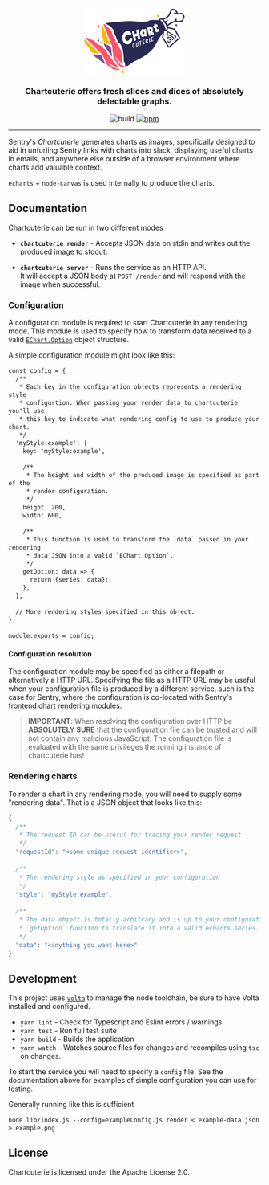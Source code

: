 <p align="center">
  <img src="https://raw.githubusercontent.com/getsentry/chartcuterie/master/assets/logo.svg" alt="Chartcuterie" width="200" />
</p>

<h3 align="center">
	Chartcuterie offers fresh slices and dices of absolutely delectable graphs.
</h3>

<p align="center">
	<img src="https://github.com/getsentry/chartcuterie/workflows/build/badge.svg" alt="build" />
	<a href="https://www.npmjs.com/package/chartcuterie"><img alt="npm" src="https://img.shields.io/npm/v/chartcuterie"></a>
</p>

---

Sentry's _Chartcuterie_ generates charts as images, specifically designed to
aid in unfurling Sentry links with charts into slack, displaying useful charts
in emails, and anywhere else outside of a browser environment where charts add
valuable context.

`echarts` + `node-canvas` is used internally to produce the charts.

## Documentation

Chartcuterie can be run in two different modes

 * **`chartcuterie render`** - Accepts JSON data on stdin and writes out the
   produced image to stdout.

 * **`chartcuterie server`** - Runs the service as an HTTP API.  
   It will accept a JSON body at `POST /render` and will respond with the image
   when successful.

### Configuration

A configuration module is required to start Chartcuterie in any rendering mode.
This module is used to specify how to transform data received to a valid
[`EChart.Option`](https://echarts.apache.org/en/option.html#title) object
structure.

A simple configuration module might look like this:

```tsx
const config = {
  /**
   * Each key in the configuration objects represents a rendering style
   * configurtion. When passing your render data to chartcuterie you'll use
   * this key to indicate what rendering config to use to produce your chart.
   */
  'myStyle:example': {
    key: 'myStyle:example',

    /**
     * The height and width of the produced image is specified as part of the
     * render configuration.
     */
    height: 200,
    width: 600,

    /**
     * This function is used to transform the `data` passed in your rendering
     * data JSON into a valid `EChart.Option`.
     */
    getOption: data => {
      return {series: data};
    },
  },

  // More rendering styles specified in this object.
}

module.exports = config;
```

#### Configuration resolution

The configuration module may be specified as either a filepath or alternatively
a HTTP URL. Specifying the file as a HTTP URL may be useful when your
configuration file is produced by a different service, such is the case for
Sentry, where the configuration is co-located with Sentry's frontend chart
rendering modules.

> **IMPORTANT**: When resolving the configuration over HTTP be **ABSOLUTELY
> SURE** that the configuration file can be trusted and will not contain any
> malicious JavaScript. The configuration file is evaluated with the same
> privileges the running instance of chartcuterie has!

### Rendering charts

To render a chart in any rendering mode, you will need to supply some
"rendering data". That is a JSON object that looks like this:

```js
{
  /**
   * The request ID can be useful for tracing your render request
   */
  "requestId": "<some unique request identifier>",

  /**
   * The rendering style as specified in your configuration
   */
  "style": "myStyle:example",

  /**
   * The data object is totally arbitrary and is up to your configuration's
   * `getOption` function to translate it into a valid echarts series.
   */
  "data": "<anything you want here>"
}
```

## Development

This project uses [`volta`](https://volta.sh/) to manage the node toolchain, be
sure to have Volta installed and configured.

 * `yarn lint` - Check for Typescript and Eslint errors / warnings.
 * `yarn test` - Run full test suite
 * `yarn build` - Builds the application
 * `yarn watch` - Watches source files for changes and recompiles using `tsc` on changes.

To start the service you will need to specify a `config` file. See the
documentation above for examples of simple configuration you can use for
testing.

Generally running like this is sufficient

```
node lib/index.js --config=exampleConfig.js render < example-data.json > example.png
```

## License

Chartcuterie is licensed under the Apache License 2.0.
